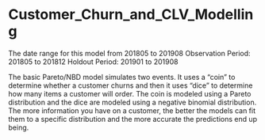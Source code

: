 # Customer_Churn_and_CLV_Modelling

The date range for this model from 201805 to 201908
Observation Period: 201805 to 201812
Holdout Period: 201901 to 201908


The basic Pareto/NBD model simulates two events. It uses a “coin” to determine whether a customer churns and then it uses “dice” to determine how many items a customer will order. The coin is modeled using a Pareto distribution and the dice are modeled using a negative binomial distribution. The more information you have on a customer, the better the models can fit them to a specific distribution and the more accurate the predictions end up being.
